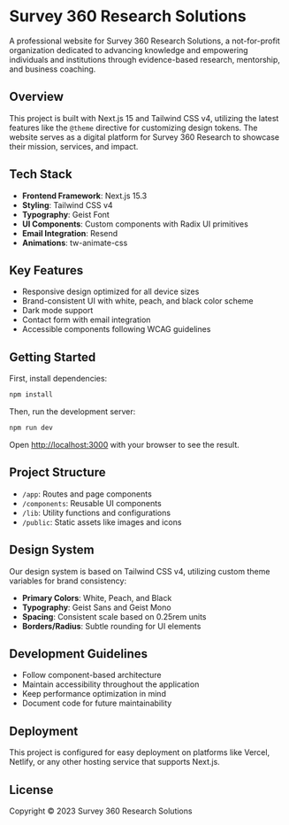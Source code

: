 # Survey 360 Research Solutions

A professional website for Survey 360 Research Solutions, a not-for-profit organization dedicated to advancing knowledge and empowering individuals and institutions through evidence-based research, mentorship, and business coaching.

## Overview

This project is built with Next.js 15 and Tailwind CSS v4, utilizing the latest features like the `@theme` directive for customizing design tokens. The website serves as a digital platform for Survey 360 Research to showcase their mission, services, and impact.

## Tech Stack

- **Frontend Framework**: Next.js 15.3
- **Styling**: Tailwind CSS v4
- **Typography**: Geist Font
- **UI Components**: Custom components with Radix UI primitives
- **Email Integration**: Resend
- **Animations**: tw-animate-css

## Key Features

- Responsive design optimized for all device sizes
- Brand-consistent UI with white, peach, and black color scheme
- Dark mode support
- Contact form with email integration
- Accessible components following WCAG guidelines

## Getting Started

First, install dependencies:

```bash
npm install
```

Then, run the development server:

```bash
npm run dev
```

Open [http://localhost:3000](http://localhost:3000) with your browser to see the result.

## Project Structure

- `/app`: Routes and page components
- `/components`: Reusable UI components
- `/lib`: Utility functions and configurations
- `/public`: Static assets like images and icons

## Design System

Our design system is based on Tailwind CSS v4, utilizing custom theme variables for brand consistency:

- **Primary Colors**: White, Peach, and Black
- **Typography**: Geist Sans and Geist Mono
- **Spacing**: Consistent scale based on 0.25rem units
- **Borders/Radius**: Subtle rounding for UI elements

## Development Guidelines

- Follow component-based architecture
- Maintain accessibility throughout the application
- Keep performance optimization in mind
- Document code for future maintainability

## Deployment

This project is configured for easy deployment on platforms like Vercel, Netlify, or any other hosting service that supports Next.js.

## License

Copyright © 2023 Survey 360 Research Solutions
